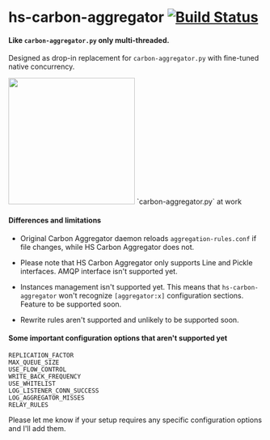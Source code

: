 # hs-carbon-aggregator [![Build Status](https://travis-ci.org/ratsam/hs-carbon-aggregator.svg?branch=master)](https://travis-ci.org/ratsam/hs-carbon-aggregator)

#### Like `carbon-aggregator.py` only multi-threaded.
Designed as drop-in replacement for `carbon-aggregator.py` with fine-tuned native concurrency.

<img src="https://raw.githubusercontent.com/ratsam/hs-carbon-aggregator/master/readme-resources/multicore.jpg" width="250"/>  
`carbon-aggregator.py` at work

#### Differences and limitations

- Original Carbon Aggregator daemon reloads `aggregation-rules.conf` if file changes, while HS Carbon Aggregator does not.

- Please note that HS Carbon Aggregator only supports Line and Pickle interfaces. AMQP interface isn't supported yet.

- Instances management isn't supported yet.
This means that `hs-carbon-aggregator` won't recognize `[aggregator:x]` configuration sections.  
Feature to be supported soon.

- Rewrite rules aren't supported and unlikely to be supported soon.

#### Some important configuration options that aren't supported yet
`REPLICATION_FACTOR`  
`MAX_QUEUE_SIZE`  
`USE_FLOW_CONTROL`  
`WRITE_BACK_FREQUENCY`  
`USE_WHITELIST`  
`LOG_LISTENER_CONN_SUCCESS`  
`LOG_AGGREGATOR_MISSES`  
`RELAY_RULES`  

Please let me know if your setup requires any specific configuration options and I'll add them.
